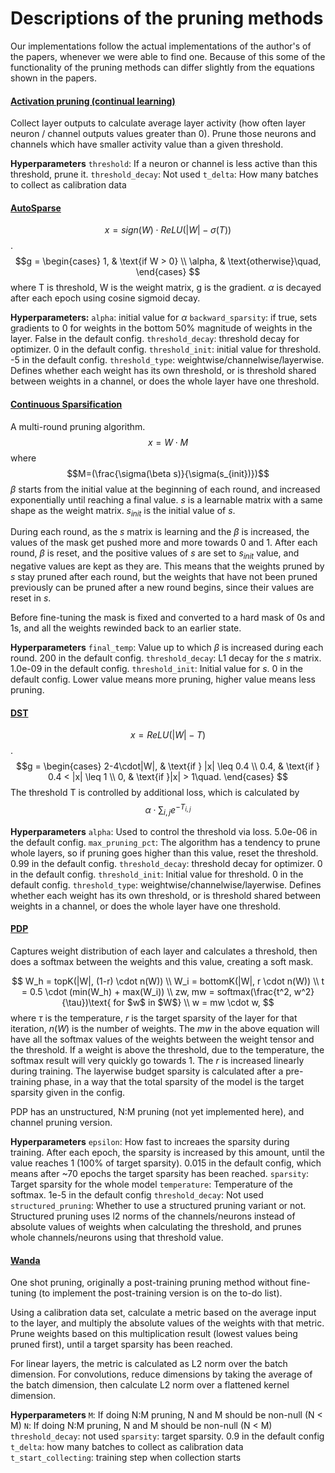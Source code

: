 # Descriptions of the pruning methods

Our implementations follow the actual implementations of the author's of the papers, whenever we were able to find one. Because of this some of the functionality of the pruning methods can differ slightly from the equations shown in the papers.

#### [Activation pruning (continual learning)](https://arxiv.org/abs/1903.04476)
Collect layer outputs to calculate average layer activity (how often layer neuron / channel outputs values greater than 0). Prune those neurons and channels which have smaller activity value than a given threshold.

**Hyperparameters**
`threshold`: If a neuron or channel is less active than this threshold, prune it.
`threshold_decay`: Not used
`t_delta`: How many batches to collect as calibration data

#### [AutoSparse](https://arxiv.org/abs/2304.06941)
$$x = sign(W) \cdot ReLU(|W| - \sigma(T))$$.
$$g = \begin{cases}
    1, & \text{if W > 0} \\
    \alpha, & \text{otherwise}\quad,
\end{cases} $$ where T is threshold, W is the weight matrix, g is the gradient.
 $\alpha$ is decayed after each epoch using cosine sigmoid decay.

**Hyperparameters:**
  `alpha`: initial value for $\alpha$
  `backward_sparsity`: if true, sets gradients to 0 for weights in the bottom 50% magnitude of weights in the layer. False in the default config.
  `threshold_decay`: threshold decay for optimizer. 0 in the default config.
  `threshold_init`: initial value for threshold. -5 in the default config.
  `threshold_type`: weightwise/channelwise/layerwise. Defines whether each weight has its own threshold, or is threshold shared between weights in a channel, or does the whole layer have one threshold.

#### [Continuous Sparsification](https://arxiv.org/abs/1912.04427)
A multi-round pruning algorithm.
$$ x = W\cdot M$$ where $$M=(\frac{\sigma(\beta s)}{\sigma(s_{init})})$$
$\beta$ starts from the initial value at the beginning of each round, and increased exponentially until reaching a final value. $s$ is a learnable matrix with a same shape as the weight matrix. $s_{init}$ is the initial value of $s$.

During each round, as the $s$ matrix is learning and the $\beta$ is increased, the values of the mask get pushed more and more towards 0 and 1. After each round, $\beta$ is reset, and the positive values of $s$ are set to $s_{init}$ value, and negative values are kept as they are. This means that the weights pruned by $s$ stay pruned after each round, but the weights that have not been pruned previously can be pruned after a new round begins, since their values are reset in $s$.

Before fine-tuning the mask is fixed and converted to a hard mask of 0s and 1s, and all the weights rewinded back to an earlier state.

**Hyperparameters**
  `final_temp`: Value up to which $\beta$ is increased during each round. 200 in the default config.
  `threshold_decay`: L1 decay for the $s$ matrix. 1.0e-09 in the default config.
  `threshold_init`: Initial value for $s$. 0 in the default config. Lower value means more pruning, higher value means less pruning.


#### [DST](https://arxiv.org/abs/2005.06870)
$$x = ReLU(|W| - T)$$.
$$g = \begin{cases}
    2-4\cdot|W|, & \text{if } |x| \leq 0.4 \\
    0.4, & \text{if } 0.4 < |x| \leq 1 \\
    0, & \text{if }|x| > 1\quad.
\end{cases} $$
The threshold T is controlled by additional loss, which is calculated by
$$\alpha \cdot \sum_{i,j}{e^{-T_{i,j}}}$$

**Hyperparameters**
  `alpha`: Used to control the threshold via loss. 5.0e-06 in the default config.
  `max_pruning_pct`: The algorithm has a tendency to prune whole layers, so if pruning goes higher than this value, reset the threshold. 0.99 in the default config.
  `threshold_decay`: threshold decay for optimizer. 0 in the default config.
  `threshold_init`: Initial value for threshold. 0 in the default config.
  `threshold_type`: weightwise/channelwise/layerwise. Defines whether each weight has its own threshold, or is threshold shared between weights in a channel, or does the whole layer have one threshold.



#### [PDP](https://arxiv.org/abs/2305.11203)
Captures weight distribution of each layer and calculates a threshold, then does a softmax between the weights and this value, creating a soft mask.

$$ W_h = topK(|W|, (1-r) \cdot n(W)) \\
W_i = bottomK(|W|, r \cdot n(W)) \\
t = 0.5 \cdot (min(W_h) + max(W_i)) \\
zw, mw = softmax(\frac{t^2, w^2}{\tau})\text{ for $w$ in $W$} \\
w = mw \cdot w,
$$
where $\tau$ is the temperature, $r$ is the target sparsity of the layer for that iteration, $n(W)$ is the number of weights. The $mw$ in the above equation will have all the softmax values of the weights between the weight tensor and the threshold. If a weight is above the threshold, due to the temperature, the softmax result will very quickly go towards 1. The $r$ is increased linearly during training. The layerwise budget sparsity is calculated after a pre-training phase, in a way that the total sparsity of the model is the target sparsity given in the config.

PDP has an unstructured, N:M pruning (not yet implemented here), and channel pruning version.

**Hyperparameters**
  `epsilon`: How fast to increaes the sparsity during training. After each epoch, the sparsity is increased by this amount, until the value reaches 1 (100% of target sparsity). 0.015 in the default config, which means after ~70 epochs the target sparsity has been reached.
  `sparsity`: Target sparsity for the whole model
  `temperature`: Temperature of the softmax. 1e-5 in the default config
  `threshold_decay`: Not used
  `structured_pruning`: Whether to use a structured pruning variant or not. Structured pruning uses l2 norms of the channels/neurons instead of absolute values of weights when calculating the threshold, and prunes whole channels/neurons using that threshold value.

#### [Wanda](https://arxiv.org/abs/2306.11695)
One shot pruning, originally a post-training pruning method without fine-tuning (to implement the post-training version is on the to-do list).

Using a calibration data set, calculate a metric based on the average input to the layer, and multiply the absolute values of the weights with that metric. Prune weights based on this multiplication result (lowest values being pruned first), until a target sparsity has been reached.

For linear layers, the metric is calculated as L2 norm over the batch dimension. For convolutions, reduce dimensions by taking the average of the batch dimension, then calculate L2 norm over a flattened kernel dimension.

**Hyperparameters**
`M`: If doing N:M pruning, N and M should be non-null (N < M)
`N`: If doing N:M pruning, N and M should be non-null (N < M)
`threshold_decay`: not used
`sparsity`: target sparsity. 0.9 in the default config
`t_delta`: how many batches to collect as calibration data
`t_start_collecting`: training step when collection starts
